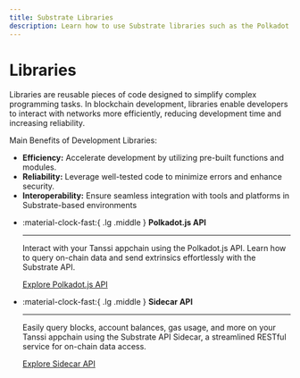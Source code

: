 ```yaml
---
title: Substrate Libraries
description: Learn how to use Substrate libraries such as the Polkadot.js API to send transactions (extrinsics) and interact with an appchain's Substrate-layer.
---
```



# Libraries

Libraries are reusable pieces of code designed to simplify complex programming tasks. In blockchain development, libraries enable developers to interact with networks more efficiently, reducing development time and increasing reliability.

Main Benefits of Development Libraries:

- **Efficiency:** Accelerate development by utilizing pre-built functions and modules.
- **Reliability:** Leverage well-tested code to minimize errors and enhance security.
- **Interoperability:** Ensure seamless integration with tools and platforms in Substrate-based environments

<div class="grid cards" markdown>

-   :material-clock-fast:{ .lg .middle } __Polkadot.js API__

    ---
    
    Interact with your Tanssi appchain using the Polkadot.js API. Learn how to query on-chain data and send extrinsics effortlessly with the Substrate API.
    
    [Explore Polkadot.js API](polkadot-js-api.md)  

-   :material-clock-fast:{ .lg .middle } __Sidecar API__

    ---
    
    Easily query blocks, account balances, gas usage, and more on your Tanssi appchain using the Substrate API Sidecar, a streamlined RESTful service for on-chain data access.
    
    [Explore Sidecar API](sidecar-api.md)  
 
</div>